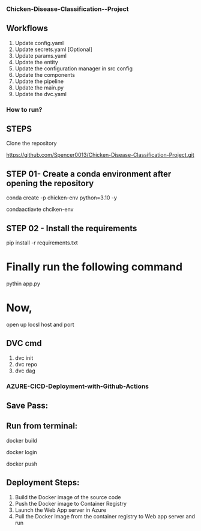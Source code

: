 ### Chicken-Disease-Classification--Project

## Workflows

1. Update config.yaml
2. Update secrets.yaml [Optional]
3. Update params.yaml
4. Update the entity
5. Update the configuration manager in src config
6. Update the components
7. Update the pipeline
8. Update the main.py
9. Update the dvc.yaml

### How to run?

## STEPS

Clone the repository

https://github.com/Spencer0013/Chicken-Disease-Classification-Project.git

## STEP 01- Create a conda environment after opening the repository

conda create -p chicken-env python=3.10 -y

condaactiavte chciken-env

## STEP 02 - Install the requirements

pip install -r requirements.txt

# Finally run the following command
pythin app.py

# Now,

open up locsl host and port

## DVC cmd

1. dvc init
2. dvc repo
3. dvc dag

### AZURE-CICD-Deployment-with-Github-Actions

## Save Pass:


## Run from terminal:

docker build

docker login

docker push


## Deployment Steps:

1. Build the Docker image of the source code
2. Push the Docker image to Container Registry
3. Launch the Web App server in Azure
4. Pull the Docker Image from the container registry to Web app server and run




